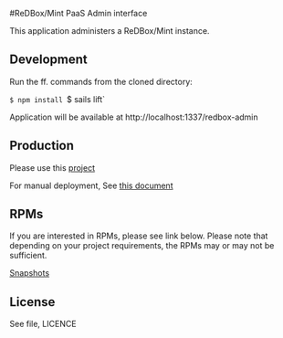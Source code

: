 #ReDBox/Mint PaaS Admin interface

This application administers a ReDBox/Mint instance.

## Development 

Run the ff. commands from the cloned directory:

`$ npm install
`$ sails lift`

Application will be available at http://localhost:1337/redbox-admin

## Production

Please use this [project](https://github.com/redbox-mint-contrib/puppet_redbox_admin)

For manual deployment, See [this document](http://sailsjs.org/#/documentation/concepts/Deployment)

## RPMs

If you are interested in RPMs, please see link below. Please note that depending on your project requirements, the RPMs may or may not be sufficient.

[Snapshots](http://dev.redboxresearchdata.com.au/yum/snapshots/)

License
-------
See file, LICENCE